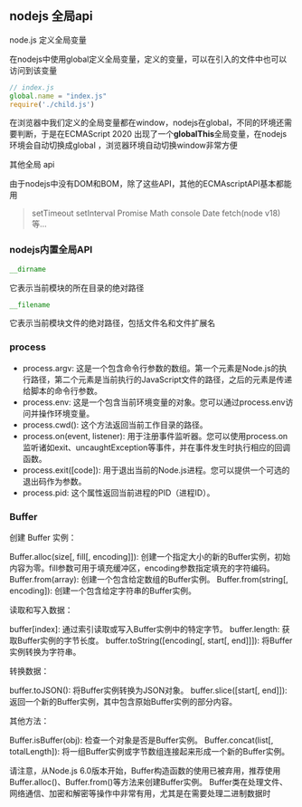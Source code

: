 ## nodejs 全局api

node.js 定义全局变量

在nodejs中使用global定义全局变量，定义的变量，可以在引入的文件中也可以访问到该变量

```js
// index.js
global.name = "index.js"
require('./child.js')
```

在浏览器中我们定义的全局变量都在window，nodejs在global，不同的环境还需要判断，于是在ECMAScript 2020 出现了一个**globalThis**全局变量，在nodejs环境会自动切换成global ，浏览器环境自动切换window非常方便

其他全局 api

由于nodejs中没有DOM和BOM，除了这些API，其他的ECMAscriptAPI基本都能用

> setTimeout setInterval Promise Math  console  Date fetch(node v18) 等...

### nodejs内置全局API

```js
__dirname
```

它表示当前模块的所在目录的绝对路径

```js
__filename
```

它表示当前模块文件的绝对路径，包括文件名和文件扩展名

### process

* process.argv: 这是一个包含命令行参数的数组。第一个元素是Node.js的执行路径，第二个元素是当前执行的JavaScript文件的路径，之后的元素是传递给脚本的命令行参数。
* process.env: 这是一个包含当前环境变量的对象。您可以通过process.env访问并操作环境变量。
* process.cwd(): 这个方法返回当前工作目录的路径。
* process.on(event, listener): 用于注册事件监听器。您可以使用process.on监听诸如exit、uncaughtException等事件，并在事件发生时执行相应的回调函数。
* process.exit([code]): 用于退出当前的Node.js进程。您可以提供一个可选的退出码作为参数。
* process.pid: 这个属性返回当前进程的PID（进程ID）。

### Buffer

创建 Buffer 实例：

Buffer.alloc(size[, fill[, encoding]]): 创建一个指定大小的新的Buffer实例，初始内容为零。fill参数可用于填充缓冲区，encoding参数指定填充的字符编码。
Buffer.from(array): 创建一个包含给定数组的Buffer实例。
Buffer.from(string[, encoding]): 创建一个包含给定字符串的Buffer实例。

读取和写入数据：

buffer[index]: 通过索引读取或写入Buffer实例中的特定字节。
buffer.length: 获取Buffer实例的字节长度。
buffer.toString([encoding[, start[, end]]]): 将Buffer实例转换为字符串。

转换数据：

buffer.toJSON(): 将Buffer实例转换为JSON对象。
buffer.slice([start[, end]]): 返回一个新的Buffer实例，其中包含原始Buffer实例的部分内容。

其他方法：

Buffer.isBuffer(obj): 检查一个对象是否是Buffer实例。
Buffer.concat(list[, totalLength]): 将一组Buffer实例或字节数组连接起来形成一个新的Buffer实例。

请注意，从Node.js 6.0版本开始，Buffer构造函数的使用已被弃用，推荐使用Buffer.alloc()、Buffer.from()等方法来创建Buffer实例。
Buffer类在处理文件、网络通信、加密和解密等操作中非常有用，尤其是在需要处理二进制数据时

